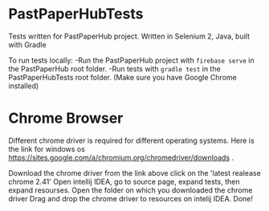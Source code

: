 # PastPaperHubTests
Tests written for PastPaperHub project. Written in Selenium 2, Java, built with Gradle

To run tests locally:
-Run the PastPaperHub project with `firebase serve` in the PastPaperHub root folder.
-Run tests with `gradle test` in the PastPaperHubTests root folder.
(Make sure you have Google Chrome installed)

# Chrome Browser
Different chrome driver is required for different operating systems. Here is the link for windows os https://sites.google.com/a/chromium.org/chromedriver/downloads .

Download the chrome driver from the link above click on the 'latest realease chrome 2.41'
Open intellij IDEA, go to source page, expand tests, then expand resourses.
Open the folder on which you downloaded the chrome driver
Drag and drop the chrome driver to resources on intelij IDEA. Done!
